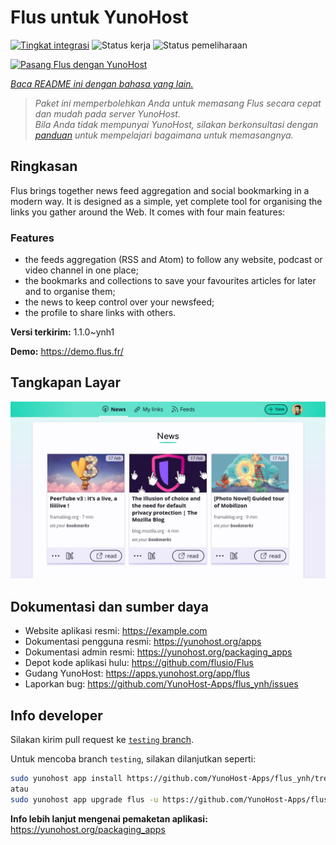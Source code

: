 <!--
N.B.: README ini dibuat secara otomatis oleh <https://github.com/YunoHost/apps/tree/master/tools/readme_generator>
Ini TIDAK boleh diedit dengan tangan.
-->

# Flus untuk YunoHost

[![Tingkat integrasi](https://dash.yunohost.org/integration/flus.svg)](https://ci-apps.yunohost.org/ci/apps/flus/) ![Status kerja](https://ci-apps.yunohost.org/ci/badges/flus.status.svg) ![Status pemeliharaan](https://ci-apps.yunohost.org/ci/badges/flus.maintain.svg)

[![Pasang Flus dengan YunoHost](https://install-app.yunohost.org/install-with-yunohost.svg)](https://install-app.yunohost.org/?app=flus)

*[Baca README ini dengan bahasa yang lain.](./ALL_README.md)*

> *Paket ini memperbolehkan Anda untuk memasang Flus secara cepat dan mudah pada server YunoHost.*  
> *Bila Anda tidak mempunyai YunoHost, silakan berkonsultasi dengan [panduan](https://yunohost.org/install) untuk mempelajari bagaimana untuk memasangnya.*

## Ringkasan

Flus brings together news feed aggregation and social bookmarking in a modern way. It is designed as a simple, yet complete tool for organising the links you gather around the Web. It comes with four main features:
### Features

- the feeds aggregation (RSS and Atom) to follow any website, podcast or video channel in one place;
- the bookmarks and collections to save your favourites articles for later and to organise them;
- the news to keep control over your newsfeed;
- the profile to share links with others.


**Versi terkirim:** 1.1.0~ynh1

**Demo:** <https://demo.flus.fr/>

## Tangkapan Layar

![Tangkapan Layar pada Flus](./doc/screenshots/screenshot.jpg)

## Dokumentasi dan sumber daya

- Website aplikasi resmi: <https://example.com>
- Dokumentasi pengguna resmi: <https://yunohost.org/apps>
- Dokumentasi admin resmi: <https://yunohost.org/packaging_apps>
- Depot kode aplikasi hulu: <https://github.com/flusio/Flus>
- Gudang YunoHost: <https://apps.yunohost.org/app/flus>
- Laporkan bug: <https://github.com/YunoHost-Apps/flus_ynh/issues>

## Info developer

Silakan kirim pull request ke [`testing` branch](https://github.com/YunoHost-Apps/flus_ynh/tree/testing).

Untuk mencoba branch `testing`, silakan dilanjutkan seperti:

```bash
sudo yunohost app install https://github.com/YunoHost-Apps/flus_ynh/tree/testing --debug
atau
sudo yunohost app upgrade flus -u https://github.com/YunoHost-Apps/flus_ynh/tree/testing --debug
```

**Info lebih lanjut mengenai pemaketan aplikasi:** <https://yunohost.org/packaging_apps>
